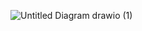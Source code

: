 
![Untitled Diagram drawio (1)](https://user-images.githubusercontent.com/98829237/157732900-de2dd53e-d6d7-4aac-be58-1c4f7a7bf6da.png)
